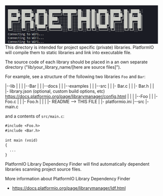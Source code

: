 ![Image images](https://raw.githubusercontent.com/proethiopia/esp32_wifi_connect/main/Screenshot%202023-05-11%20163540.png)
This directory is intended for project specific (private) libraries.
PlatformIO will compile them to static libraries and link into executable file.

The source code of each library should be placed in a an own separate directory
("lib/your_library_name/[here are source files]").

For example, see a structure of the following two libraries `Foo` and `Bar`:

|--lib
|  |
|  |--Bar
|  |  |--docs
|  |  |--examples
|  |  |--src
|  |     |- Bar.c
|  |     |- Bar.h
|  |  |- library.json (optional, custom build options, etc) https://docs.platformio.org/page/librarymanager/config.html
|  |
|  |--Foo
|  |  |- Foo.c
|  |  |- Foo.h
|  |
|  |- README --> THIS FILE
|
|- platformio.ini
|--src
   |- main.c

and a contents of `src/main.c`:
```
#include <Foo.h>
#include <Bar.h>

int main (void)
{
  ...
}

```

PlatformIO Library Dependency Finder will find automatically dependent
libraries scanning project source files.

More information about PlatformIO Library Dependency Finder
- https://docs.platformio.org/page/librarymanager/ldf.html

